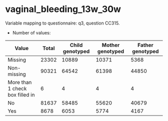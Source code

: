 # vaginal_bleeding_13w_30w
Variable mapping to questionnaire: q3, question CC315.
- Number of values:

| Value | Total | Child genotyped | Mother genotyped | Father genotyped |
| ----- | ----- | --------------- | ---------------- | ---------------- |
| Missing | 23302 | 10889 | 10371 | 5368 |
| Non-missing | 90321 | 64542 | 61398 | 44850 |
| More than 1 check box filled in | 6 | 4 | 4 |4 |
| No | 81637 | 58485 | 55620 |40679 |
| Yes | 8678 | 6053 | 5774 |4167 |



